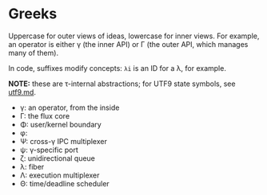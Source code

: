 # Greeks
Uppercase for outer views of ideas, lowercase for inner views. For example, an operator is either γ (the inner API) or Γ (the outer API, which manages many of them).

In code, suffixes modify concepts: `λi` is an ID for a λ, for example.

**NOTE:** these are τ-internal abstractions; for UTF9 state symbols, see [utf9.md](utf9.md).

+ γ: an operator, from the inside
+ Γ: the flux core
+ Φ: user/kernel boundary
+ φ:
+ Ψ: cross-γ IPC multiplexer
+ ψ: γ-specific port
+ ζ: unidirectional queue
+ λ: fiber
+ Λ: execution multiplexer
+ Θ: time/deadline scheduler
